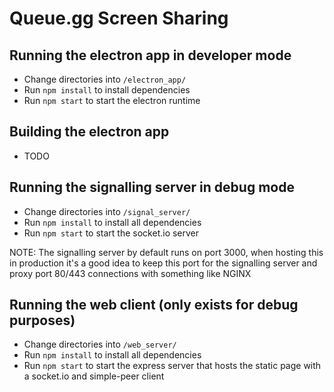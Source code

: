 # Queue.gg Screen Sharing

## Running the electron app in developer mode
* Change directories into ```/electron_app/```
* Run ```npm install``` to install dependencies
* Run ```npm start``` to start the electron runtime

## Building the electron app
* TODO

## Running the signalling server in debug mode
* Change directories into ```/signal_server/```
* Run ```npm install``` to install all dependencies
* Run ```npm start``` to start the socket.io server

NOTE: The signalling server by default runs on port 3000, when hosting this in production it's a good idea to keep this port for the signalling server and proxy port 80/443 connections with something like NGINX

## Running the web client (only exists for debug purposes)
* Change directories into ```/web_server/```
* Run ```npm install``` to install all dependencies
* Run ```npm start``` to start the express server that hosts the static page with a socket.io and simple-peer client